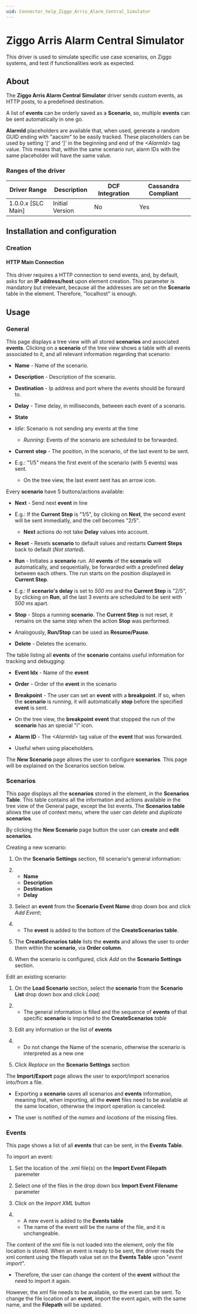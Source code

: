 ```yaml
---
uid: Connector_help_Ziggo_Arris_Alarm_Central_Simulator
---
```


# Ziggo Arris Alarm Central Simulator

This driver is used to simulate specific use case scenarios, on Ziggo systems, and test if functionalities work as expected.

## About

The **Ziggo Arris Alarm Central Simulator** driver sends custom events, as HTTP posts, to a predefined destination.

A list of **events** can be orderly saved as a **Scenario**, so, multiple **events** can be sent automatically in one go.

**AlarmId** placeholders are available that, when used, generate a random GUID ending with "aacsim" to be easily tracked. These placeholders can be used by setting '\[' and '\]' in the beginning and end of the *\<AlarmId\>* tag value. This means that, within the same scenario run, alarm IDs with the same placeholder will have the same value.

### Ranges of the driver

| **Driver Range**     | **Description** | **DCF Integration** | **Cassandra Compliant** |
|----------------------|-----------------|---------------------|-------------------------|
| 1.0.0.x \[SLC Main\] | Initial Version | No                  | Yes                     |

## Installation and configuration

### Creation

#### HTTP Main Connection

This driver requires a HTTP connection to send events, and, by default, asks for an **IP address/host** upon element creation. This parameter is mandatory but irrelevant, because all the addresses are set on the **Scenario** table in the element. Therefore, "localhost" is enough.

## Usage

### General

This page displays a tree view with all stored **scenarios** and associated **events**. Clicking on a **scenario** of the tree view shows a table with all events associated to it, and all relevant information regarding that scenario:

- **Name** - Name of the scenario.

- **Description** - Description of the scenario.

- **Destination** - Ip address and port where the events should be forward to.

- **Delay** - Time delay, in milliseconds, between each event of a scenario.

- **State**

- *Idle*: Scenario is not sending any events at the time
  - *Running*: Events of the scenario are scheduled to be forwarded.

- **Current** **step** - The position, in the scenario, of the last event to be sent.

- E.g.: "1/5" means the first event of the scenario (with 5 events) was sent.
  - On the tree view, the last event sent has an arrow icon.

Every **scenario** have 5 buttons/actions available:

- **Next** - Send next **event** in line

- E.g.: If the **Current Step** is "1/5", by clicking on **Next**, the second event will be sent immediatly, and the cell becomes "2/5".
  - **Next** actions do not take **Delay** values into account.

- **Reset** - Resets **scenario** to default values and restarts **Current Steps** back to default (*Not started*).

- **Run** - Initiates a **scenario** run. All **events** of the **scenario** will automatically, and sequentially, be forwarded with a predefined **delay** between each others. The run starts on the position displayed in **Current Step**.

- E.g.: If **scenario's delay** is set to *500 ms* and the **Current Step** is "2/5", by clicking on **Run**, all the last 3 events are scheduled to be sent with *500 ms* apart.

- **Stop** - Stops a running **scenario**. The **Current Step** is not reset, it remains on the same step when the action **Stop** was performed.

- Analogously, **Run/Stop** can be used as **Resume/Pause**.

- **Delete** - Deletes the scenario.

The table listing all **events** of the **scenario** contains useful information for tracking and debugging:

- **Event Idx** - Name of the **event**

- **Order** - Order of the **event** in the scenario

- **Breakpoint** - The user can set an **event** with a **breakpoint**. If so, when the **scenario** is *running*, it will automatically **stop** before the specified **event** is sent.

- On the tree view, the **breakpoint** **event** that stopped the run of the **scenario** has an special "i" icon.

- **Alarm ID** - The *\<AlarmId\>* tag value of the **event** that was forwarded.

- Useful when using placeholders.

The **New Scenario** page allows the user to configure **scenarios**. This page will be explained on the Scenarios section below.

### Scenarios

This page displays all the **scenarios** stored in the element, in the **Scenarios Table**. This table contains all the information and actions available in the tree view of the General page, except the list events. The **Scenarios table** allows the use of context menu, where the user can *delete* and *duplicate* **scenarios**.

By clicking the **New Scenario** page button the user can **create** and **edit** **scenarios**.

Creating a new scenario:

1.  On the **Scenario Settings** section, fill scenario's general information:

2.  - **Name**
    - **Description**
    - **Destination**
    - **Delay**

3.  Select an **event** from the **Scenario Event Name** drop down box and click *Add Event*;

4.  - The **event** is added to the bottom of the **CreateScenarios table**.

5.  The **CreateScenarios table** lists the **events** and allows the user to order them within the **scenario**, via **Order column**.

6.  When the scenario is configured, click *Add* on the **Scenario Settings** section.

Edit an existing scenario:

1.  On the **Load Scenario** section, select the **scenario** from the **Scenario List** drop down box and click *Load;*

2.  - The general information is filled and the sequence of **events** of that specific **scenario** is imported to the **CreateScenarios** *table*

3.  Edit any information or the list of **events**

4.  - Do not change the Name of the scenario, otherwise the scenario is interpreted as a new one

5.  Click *Replace* on the **Scenario Settings** section

The **Import/Export** page allows the user to export/import scenarios into/from a file.

- Exporting a **scenario** saves all scenarios and **events** information, meaning that, when importing, all the **event** files need to be available at the same location, otherwise the import operation is canceled.

- The user is notified of the *names* and *locations* of the missing files.

### Events

This page shows a list of all **events** that can be sent, in the **Events Table**.

To import an event:

1.  Set the location of the .xml file(s) on the **Import Event Filepath** paremeter

2.  Select one of the files in the drop down box **Import Event Filename** parameter

3.  Click on the *Import XML* button

4.  - A new event is added to the **Events table**
    - The name of the event will be the name of the file, and it is unchangeable.

The content of the xml file is not loaded into the element, only the file location is stored. When an event is ready to be sent, the driver reads the xml content using the filepath value set on the **Events Table** upon "*event import*".

- Therefore, the user can change the content of the **event** without the need to import it again.

However, the xml file needs to be available, so the event can be sent. To change the file location of an **event**, import the event again, with the same name, and the **Filepath** will be updated.
